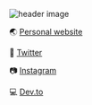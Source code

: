 ![header image](https://jeffjadulco.com/images/header-gradient.png)

:earth_asia: [Personal website](https://jeffjadulco.com)

:baby_chick: [Twitter](https://twitter.com/jeffjadulco)

:camera: [Instagram](https://www.instagram.com/jeffjadulco)

:computer: [Dev.to](https://dev.to/jeffjadulco)
